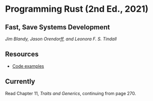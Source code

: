 
# Programming Rust (2nd Ed., 2021)

## Fast, Save Systems Development

*Jim Blandy, Jason Orendorff, and Leonora F. S. Tindall*

## Resources

* [Code examples](https://github.com/ProgrammingRust)


## Currently

Read Chapter 11, *Traits and Generics*, continuing from page 270.
